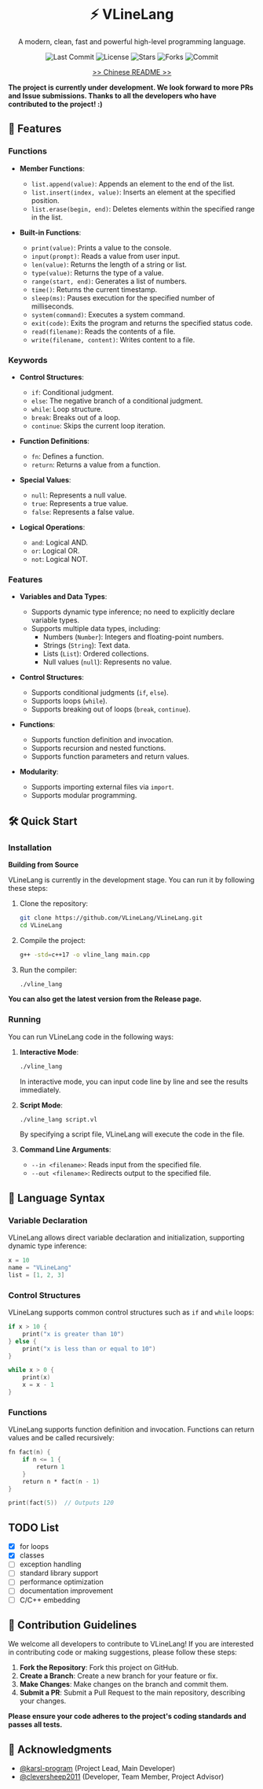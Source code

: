 <div align="center">

# ⚡ VLineLang
A modern, clean, fast and powerful high-level programming language.

![Last Commit](https://img.shields.io/github/last-commit/VLineLang/VLineLang)
![License](https://img.shields.io/github/license/VLineLang/VLineLang)
![Stars](https://img.shields.io/github/stars/VLineLang/VLineLang)
![Forks](https://img.shields.io/github/forks/VLineLang/VLineLang)
![Commit](https://img.shields.io/github/commit-activity/m/VLineLang/VLineLang)

[>> Chinese README >>](README_zh.md)

</div>

**The project is currently under development. We look forward to more PRs and Issue submissions. Thanks to all the developers who have contributed to the project! :)**

## 🚀 Features

### Functions

- **Member Functions**:
    - `list.append(value)`: Appends an element to the end of the list.
    - `list.insert(index, value)`: Inserts an element at the specified position.
    - `list.erase(begin, end)`: Deletes elements within the specified range in the list.

- **Built-in Functions**:
    - `print(value)`: Prints a value to the console.
    - `input(prompt)`: Reads a value from user input.
    - `len(value)`: Returns the length of a string or list.
    - `type(value)`: Returns the type of a value.
    - `range(start, end)`: Generates a list of numbers.
    - `time()`: Returns the current timestamp.
    - `sleep(ms)`: Pauses execution for the specified number of milliseconds.
    - `system(command)`: Executes a system command.
    - `exit(code)`: Exits the program and returns the specified status code.
    - `read(filename)`: Reads the contents of a file.
    - `write(filename, content)`: Writes content to a file.

### Keywords

- **Control Structures**:
    - `if`: Conditional judgment.
    - `else`: The negative branch of a conditional judgment.
    - `while`: Loop structure.
    - `break`: Breaks out of a loop.
    - `continue`: Skips the current loop iteration.

- **Function Definitions**:
    - `fn`: Defines a function.
    - `return`: Returns a value from a function.

- **Special Values**:
    - `null`: Represents a null value.
    - `true`: Represents a true value.
    - `false`: Represents a false value.

- **Logical Operations**:
    - `and`: Logical AND.
    - `or`: Logical OR.
    - `not`: Logical NOT.

### Features

- **Variables and Data Types**:
    - Supports dynamic type inference; no need to explicitly declare variable types.
    - Supports multiple data types, including:
        - Numbers (`Number`): Integers and floating-point numbers.
        - Strings (`String`): Text data.
        - Lists (`List`): Ordered collections.
        - Null values (`null`): Represents no value.

- **Control Structures**:
    - Supports conditional judgments (`if`, `else`).
    - Supports loops (`while`).
    - Supports breaking out of loops (`break`, `continue`).

- **Functions**:
    - Supports function definition and invocation.
    - Supports recursion and nested functions.
    - Supports function parameters and return values.

- **Modularity**:
    - Supports importing external files via `import`.
    - Supports modular programming.

## 🛠️ Quick Start

### Installation

**Building from Source**

VLineLang is currently in the development stage. You can run it by following these steps:

1. Clone the repository:
   ```bash
   git clone https://github.com/VLineLang/VLineLang.git
   cd VLineLang
   ```

2. Compile the project:
   ```bash
   g++ -std=c++17 -o vline_lang main.cpp
   ```

3. Run the compiler:
   ```bash
   ./vline_lang
   ```

**You can also get the latest version from the Release page.**

### Running

You can run VLineLang code in the following ways:

1. **Interactive Mode**:
   ```bash
   ./vline_lang
   ```
   In interactive mode, you can input code line by line and see the results immediately.

2. **Script Mode**:
   ```bash
   ./vline_lang script.vl
   ```
   By specifying a script file, VLineLang will execute the code in the file.

3. **Command Line Arguments**:
    - `--in <filename>`: Reads input from the specified file.
    - `--out <filename>`: Redirects output to the specified file.

## 📝 Language Syntax

### Variable Declaration

VLineLang allows direct variable declaration and initialization, supporting dynamic type inference:
```vl
x = 10
name = "VLineLang"
list = [1, 2, 3]
```

### Control Structures

VLineLang supports common control structures such as `if` and `while` loops:
```vl
if x > 10 {
    print("x is greater than 10")
} else {
    print("x is less than or equal to 10")
}

while x > 0 {
    print(x)
    x = x - 1
}
```

### Functions

VLineLang supports function definition and invocation. Functions can return values and be called recursively:
```vl
fn fact(n) {
    if n <= 1 {
        return 1
    }
    return n * fact(n - 1)
}

print(fact(5))  // Outputs 120
```

## TODO List

- [x] for loops
- [x] classes
- [ ] exception handling
- [ ] standard library support
- [ ] performance optimization
- [ ] documentation improvement
- [ ] C/C++ embedding

## 🤝 Contribution Guidelines

We welcome all developers to contribute to VLineLang! If you are interested in contributing code or making suggestions, please follow these steps:

1. **Fork the Repository**: Fork this project on GitHub.
2. **Create a Branch**: Create a new branch for your feature or fix.
3. **Make Changes**: Make changes on the branch and commit them.
4. **Submit a PR**: Submit a Pull Request to the main repository, describing your changes.

**Please ensure your code adheres to the project's coding standards and passes all tests.**

## 🙏 Acknowledgments

- [@karsl-program](https://github.com/karsl-program/) (Project Lead, Main Developer)
- [@cleversheep2011](https://github.com/cleversheep2011/) (Developer, Team Member, Project Advisor)
